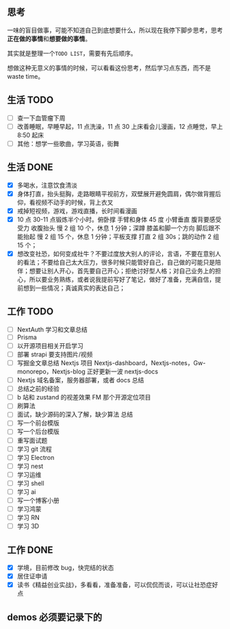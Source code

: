 ## 思考

一味的盲目做事，可能不知道自己到底想要什么，所以现在我停下脚步思考，思考**正在做的事情**和**想要做的事情**。

其实就是整理一个`TODO LIST`，需要有先后顺序。

想做这种无意义的事情的时候，可以看看这份思考，然后学习点东西，而不是 waste time。

## 生活 TODO

- [ ] 查一下血管瘤下周
- [ ] 改善睡眠，早睡早起，11 点洗澡，11 点 30 上床看会儿漫画，12 点睡觉，早上 8:50 起床
- [ ] 其他：想学一些歌曲，学习英语，街舞

## 生活 DONE

- [x] 多喝水，注意饮食清淡
- [x] 身体打直，抬头挺胸，走路眼睛平视前方，双壁展开避免圆肩，偶尔做背握后仰，看视频不动手的时候，背上衣叉
- [x] 戒掉短视频，游戏，游戏直播，长时间看漫画
- [x] 10 点 30-11 点锻炼半个小时。俯卧撑 手臂和身体 45 度 小臂垂直 腹背要感受受力 收腹抬头 慢 2 组 10 个，休息 1 分钟；深蹲 膝盖和脚一个方向 脚后跟不能抬起 慢 2 组 15 个，休息 1 分钟；平板支撑 打直 2 组 30s；跳的动作 2 组 15 个；
- [x] 想改变社恐，如何变成社牛？不要过度放大别人的评论，言语，不要在意别人的看法；不要给自己太大压力，很多时候只能管好自己，自己做的可能只是陪伴；想要让别人开心，首先要自己开心；拒绝讨好型人格；对自己业务上的担心，所以要业务熟练，或者说我提前写好了笔记，做好了准备，充满自信，提前想到一些情况；真诚真实的表达自己；

## 工作 TODO

- [ ] NextAuth 学习和文章总结
- [ ] Prisma
- [ ] 以开源项目相关开启学习
- [ ] 部署 strapi 要支持图片/视频
- [ ] 写掘金文章总结 Nextjs 项目 Nextjs-dashboard，Nextjs-notes，Gw-monorepo，Nextjs-blog 正好更新一波 nextjs-docs
- [ ] Nextjs 域名备案，服务器部署，或者 docs 总结
- [ ] 总结之前的经验
- [ ] b 站和 zustand 的视差效果 FM 那个开源定位项目
- [ ] 刷算法
- [ ] 面试，缺少源码的深入了解，缺少算法 总结
- [ ] 写一个前台模版
- [ ] 写一个后台模版
- [ ] 重写面试题
- [ ] 学习 git 流程
- [ ] 学习 Electron
- [ ] 学习 nest
- [ ] 学习运维
- [ ] 学习 shell
- [ ] 学习 ai
- [ ] 写一个博客小册
- [ ] 学习鸿蒙
- [ ] 学习 RN
- [ ] 学习 3D

## 工作 DONE

- [x] 学境，目前修改 bug，快完结的状态
- [x] 居住证申请
- [x] 读书《精益创业实战》，多看看，准备准备，可以侃侃而谈，可以让社恐症好点

## demos 必须要记录下的
